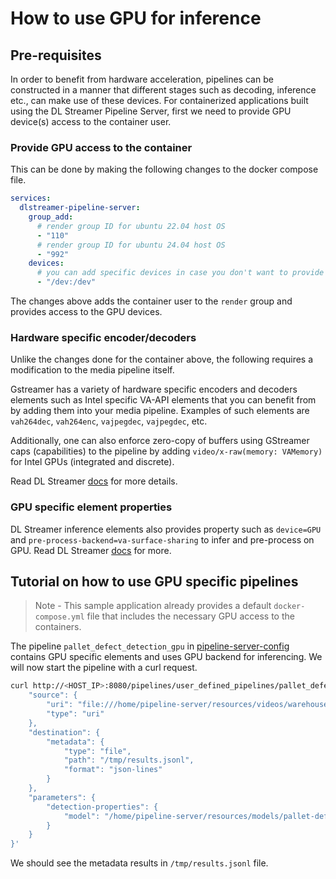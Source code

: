 # How to use GPU for inference

## Pre-requisites
In order to benefit from hardware acceleration, pipelines can be constructed in a manner that different stages such as decoding, inference etc., can make use of these devices.
For containerized applications built using the DL Streamer Pipeline Server, first we need to provide GPU device(s) access to the container user.

### Provide GPU access to the container
This can be done by making the following changes to the docker compose file.

```yaml
services:
  dlstreamer-pipeline-server:
    group_add:
      # render group ID for ubuntu 22.04 host OS
      - "110"
      # render group ID for ubuntu 24.04 host OS
      - "992"
    devices:
      # you can add specific devices in case you don't want to provide access to all like below.
      - "/dev:/dev"
```
The changes above adds the container user to the `render` group and provides access to the GPU devices.

### Hardware specific encoder/decoders
Unlike the changes done for the container above, the following requires a modification to the media pipeline itself.

Gstreamer has a variety of hardware specific encoders and decoders elements such as Intel specific VA-API elements that you can benefit from by adding them into your media pipeline. Examples of such elements are `vah264dec`, `vah264enc`, `vajpegdec`, `vajpegdec`, etc.

Additionally, one can also enforce zero-copy of buffers using GStreamer caps (capabilities) to the pipeline by adding `video/x-raw(memory: VAMemory)` for Intel GPUs (integrated and discrete).

Read DL Streamer [docs](https://dlstreamer.github.io/dev_guide/gpu_device_selection.html) for more details.

### GPU specific element properties
DL Streamer inference elements also provides property such as `device=GPU` and `pre-process-backend=va-surface-sharing` to infer and pre-process on GPU. Read DL Streamer [docs](https://dlstreamer.github.io/dev_guide/model_preparation.html#model-pre-and-post-processing) for more.

## Tutorial on how to use GPU specific pipelines

> Note - This sample application already provides a default `docker-compose.yml` file that includes the necessary GPU access to the containers.

The pipeline `pallet_defect_detection_gpu` in [pipeline-server-config](../../configs/pipeline-server-config.json) contains GPU specific elements and uses GPU backend for inferencing. We will now start the pipeline with a curl request.

```sh
curl http://<HOST_IP>:8080/pipelines/user_defined_pipelines/pallet_defect_detection_gpu -X POST -H 'Content-Type: application/json' -d '{
    "source": {
        "uri": "file:///home/pipeline-server/resources/videos/warehouse.avi",
        "type": "uri"
    },
    "destination": {
        "metadata": {
            "type": "file",
            "path": "/tmp/results.jsonl",
            "format": "json-lines"
        }
    },
    "parameters": {
        "detection-properties": {
            "model": "/home/pipeline-server/resources/models/pallet-defect-detection/deployment/Detection/model/model.xml"
        }
    }
}'
```

We should see the metadata results in `/tmp/results.jsonl` file.
